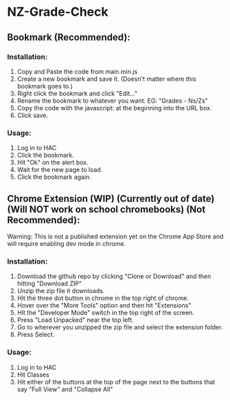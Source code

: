 # NZ-Grade-Check

## Bookmark (Recommended):

### Installation:

1. Copy and Paste the code from main.min.js
3. Create a new bookmark and save it. (Doesn't matter where this bookmark goes to.)
4. Right click the bookmark and click "Edit..."
5. Rename the bookmark to whatever you want. EG: "Grades - Ns/Zs"
6. Copy the code with the javascript: at the beginning into the URL box.
7. Click save.

### Usage:

1. Log in to HAC
2. Click the bookmark.
3. Hit "Ok" on the alert box.
4. Wait for the new page to load.
5. Click the bookmark again.

## Chrome Extension (WIP) (Currently out of date) (Will NOT work on school chromebooks) (Not Recommended):

Warning: This is not a published extension yet on the Chrome App Store and will require enabling dev mode in chrome.

### Installation:

1. Download the github repo by clicking "Clone or Download" and then hitting "Download ZIP"
2. Unzip the zip file it downloads.
3. Hit the three dot button in chrome in the top right of chrome.
4. Hover over the "More Tools" option and then hit "Extensions"
5. Hit the "Developer Mode" switch in the top right of the screen.
6. Press "Load Unpacked" near the top left.
7. Go to wherever you unzipped the zip file and select the extension folder.
8. Press Select.

### Usage:

1. Log in to HAC
2. Hit Classes
3. Hit either of the buttons at the top of the page next to the buttons that say "Full View" and "Collapse All"
